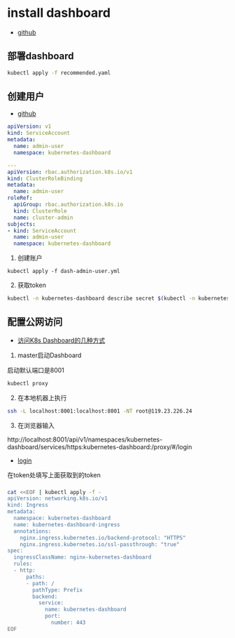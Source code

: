 # install dashboard

- [github](https://github.com/kubernetes/dashboard)

## 部署dashboard

```sh
kubectl apply -f recommended.yaml
```

## 创建用户

- [github](https://github.com/kubernetes/dashboard/blob/master/docs/user/access-control/creating-sample-user.md)

```yaml
apiVersion: v1
kind: ServiceAccount
metadata:
  name: admin-user
  namespace: kubernetes-dashboard

---
apiVersion: rbac.authorization.k8s.io/v1
kind: ClusterRoleBinding
metadata:
  name: admin-user
roleRef:
  apiGroup: rbac.authorization.k8s.io
  kind: ClusterRole
  name: cluster-admin
subjects:
- kind: ServiceAccount
  name: admin-user
  namespace: kubernetes-dashboard
```

1. 创建账户

```
kubectl apply -f dash-admin-user.yml
```

2. 获取token

```sh
kubectl -n kubernetes-dashboard describe secret $(kubectl -n kubernetes-dashboard get secret | grep admin-user | awk '{print $1}')
```

## 配置公网访问

- [访问K8s Dashboard的几种方式](https://segmentfault.com/a/1190000023130407)

1. master启动Dashboard

启动默认端口是8001

```sh
kubectl proxy
```

2. 在本地机器上执行

```sh
ssh -L localhost:8001:localhost:8001 -NT root@119.23.226.24
```

3. 在浏览器输入

http://localhost:8001/api/v1/namespaces/kubernetes-dashboard/services/https:kubernetes-dashboard:/proxy/#/login

- [login](http://localhost:8001/api/v1/namespaces/kubernetes-dashboard/services/https:kubernetes-dashboard:/proxy/#/login)

在token处填写上面获取到的token

###

```sh
cat <<EOF | kubectl apply -f -
apiVersion: networking.k8s.io/v1
kind: Ingress
metadata:
  namespace: kubernetes-dashboard
  name: kubernetes-dashboard-ingress
  annotations:
    nginx.ingress.kubernetes.io/backend-protocol: "HTTPS"
    nginx.ingress.kubernetes.io/ssl-passthrough: "true"
spec:
  ingressClassName: nginx-kubernetes-dashboard
  rules:
  - http:
      paths:
      - path: /
        pathType: Prefix
        backend:
          service:
            name: kubernetes-dashboard
            port:
              number: 443
EOF
```